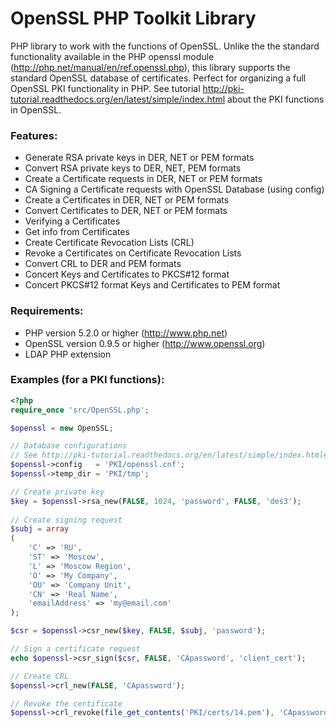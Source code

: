 # OpenSSL PHP Toolkit Library

PHP library to work with the functions of OpenSSL. Unlike the the standard functionality available in the PHP openssl module (http://php.net/manual/en/ref.openssl.php), this library supports the standard OpenSSL database of certificates. Perfect for organizing a full OpenSSL PKI functionality in PHP. See tutorial http://pki-tutorial.readthedocs.org/en/latest/simple/index.html about the PKI functions in OpenSSL.

### Features:
- Generate RSA private keys in DER, NET or PEM formats
- Convert RSA private keys to DER, NET, PEM formats
- Create a Certificate requests in DER, NET or PEM formats
- CA Signing a Certificate requests with OpenSSL Database (using config)
- Create a Certificates in DER, NET or PEM formats
- Convert Certificates to DER, NET or PEM formats
- Verifying a Certificates
- Get info from Certificates
- Create Certificate Revocation Lists (CRL)
- Revoke a Certificates on Certificate Revocation Lists
- Convert CRL to DER and PEM formats
- Concert Keys and Certificates to PKCS#12 format
- Concert PKCS#12 format Keys and Certificates to PEM format

### Requirements:
- PHP version 5.2.0 or higher (http://www.php.net)
- OpenSSL version 0.9.5 or higher (http://www.openssl.org)
- LDAP PHP extension

### Examples (for a PKI functions):

``` php
<?php
require_once 'src/OpenSSL.php';

$openssl = new OpenSSL;

// Database configurations 
// See http://pki-tutorial.readthedocs.org/en/latest/simple/index.html#configuration-files
$openssl->config   = 'PKI/openssl.cnf'; 
$openssl->temp_dir = 'PKI/tmp';

// Create private key
$key = $openssl->rsa_new(FALSE, 1024, 'password', FALSE, 'des3');
	
// Create signing request
$subj = array
(
	'C' => 'RU', 
	'ST' => 'Moscow', 
	'L' => 'Moscow Region', 
	'O' => 'My Company', 
	'OU' => 'Company Unit', 
	'CN' => 'Real Name', 
	'emailAddress' => 'my@email.com'
);

$csr = $openssl->csr_new($key, FALSE, $subj, 'password');

// Sign a certificate request
echo $openssl->csr_sign($csr, FALSE, 'CApassword', 'client_cert');

// Create CRL
$openssl->crl_new(FALSE, 'CApassword');

// Revoke the certificate
$openssl->crl_revoke(file_get_contents('PKI/certs/14.pem'), 'CApassword');
```
